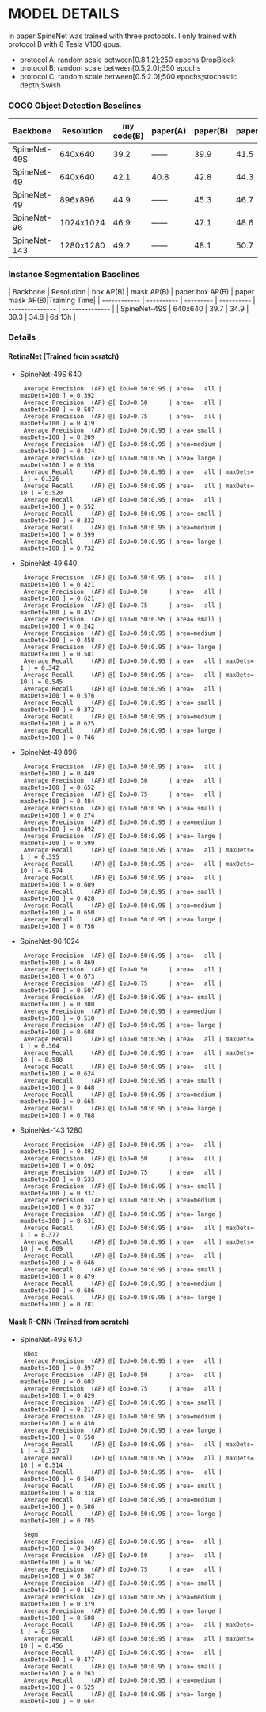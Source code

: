 # MODEL DETAILS
In paper SpineNet was trained with three protocols. I only trained with protocol B with 8 Tesla V100 gpus.

- protocol  A: random scale between[0.8,1.2];250 epochs;DropBlock
- protocol  B: random scale between[0.5,2.0];350 epochs
- protocol  C: random scale between[0.5,2.0];500 epochs;stochastic depth;Swish

### COCO Object Detection Baselines

| Backbone     | Resolution | my code(B) | paper(A) | paper(B) | paper(C) |Training Time|
| ------------ | ---------- | ---------- | -------- | -------- | -------- | ----------- |
| SpineNet-49S |  640x640   | 39.2       | ——       | 39.9     | 41.5     |   3d  5h    |
| SpineNet-49  |  640x640   | 42.1       | 40.8     | 42.8     | 44.3     |   4d  2h    |
| SpineNet-49  |  896x896   | 44.9       | ——       | 45.3     | 46.7     |   6d 16h    |
| SpineNet-96  |  1024x1024 | 46.9       | ——       | 47.1     | 48.6     |   11d 7h    |
| SpineNet-143  | 1280x1280 | 49.2       | ——       | 48.1     | 50.7     |   24d 9h    |

### Instance Segmentation Baselines

| Backbone     | Resolution | box AP(B) | mask AP(B) | paper box AP(B) | paper mask AP(B)|Training Time|
| ------------ | ---------- | --------- | ---------- | --------------- | --------------- |
| SpineNet-49S |  640x640   | 39.7      | 34.9       | 39.3            | 34.8            |   6d  13h    |

### Details
#### RetinaNet (Trained from scratch)
- SpineNet-49S 640
    ```
	 Average Precision  (AP) @[ IoU=0.50:0.95 | area=   all | maxDets=100 ] = 0.392
	 Average Precision  (AP) @[ IoU=0.50      | area=   all | maxDets=100 ] = 0.587
	 Average Precision  (AP) @[ IoU=0.75      | area=   all | maxDets=100 ] = 0.419
	 Average Precision  (AP) @[ IoU=0.50:0.95 | area= small | maxDets=100 ] = 0.209
	 Average Precision  (AP) @[ IoU=0.50:0.95 | area=medium | maxDets=100 ] = 0.424
	 Average Precision  (AP) @[ IoU=0.50:0.95 | area= large | maxDets=100 ] = 0.556
	 Average Recall     (AR) @[ IoU=0.50:0.95 | area=   all | maxDets=  1 ] = 0.326
	 Average Recall     (AR) @[ IoU=0.50:0.95 | area=   all | maxDets= 10 ] = 0.520
	 Average Recall     (AR) @[ IoU=0.50:0.95 | area=   all | maxDets=100 ] = 0.552
	 Average Recall     (AR) @[ IoU=0.50:0.95 | area= small | maxDets=100 ] = 0.332
	 Average Recall     (AR) @[ IoU=0.50:0.95 | area=medium | maxDets=100 ] = 0.599
	 Average Recall     (AR) @[ IoU=0.50:0.95 | area= large | maxDets=100 ] = 0.732
    ```
- SpineNet-49 640
    ```
	 Average Precision  (AP) @[ IoU=0.50:0.95 | area=   all | maxDets=100 ] = 0.421
	 Average Precision  (AP) @[ IoU=0.50      | area=   all | maxDets=100 ] = 0.621
	 Average Precision  (AP) @[ IoU=0.75      | area=   all | maxDets=100 ] = 0.452
	 Average Precision  (AP) @[ IoU=0.50:0.95 | area= small | maxDets=100 ] = 0.242
	 Average Precision  (AP) @[ IoU=0.50:0.95 | area=medium | maxDets=100 ] = 0.458
	 Average Precision  (AP) @[ IoU=0.50:0.95 | area= large | maxDets=100 ] = 0.581
	 Average Recall     (AR) @[ IoU=0.50:0.95 | area=   all | maxDets=  1 ] = 0.342
	 Average Recall     (AR) @[ IoU=0.50:0.95 | area=   all | maxDets= 10 ] = 0.545
	 Average Recall     (AR) @[ IoU=0.50:0.95 | area=   all | maxDets=100 ] = 0.576
	 Average Recall     (AR) @[ IoU=0.50:0.95 | area= small | maxDets=100 ] = 0.372
	 Average Recall     (AR) @[ IoU=0.50:0.95 | area=medium | maxDets=100 ] = 0.625
	 Average Recall     (AR) @[ IoU=0.50:0.95 | area= large | maxDets=100 ] = 0.746
    ```
- SpineNet-49 896
	```
	 Average Precision  (AP) @[ IoU=0.50:0.95 | area=   all | maxDets=100 ] = 0.449
	 Average Precision  (AP) @[ IoU=0.50      | area=   all | maxDets=100 ] = 0.652
	 Average Precision  (AP) @[ IoU=0.75      | area=   all | maxDets=100 ] = 0.484
	 Average Precision  (AP) @[ IoU=0.50:0.95 | area= small | maxDets=100 ] = 0.274
	 Average Precision  (AP) @[ IoU=0.50:0.95 | area=medium | maxDets=100 ] = 0.492
	 Average Precision  (AP) @[ IoU=0.50:0.95 | area= large | maxDets=100 ] = 0.599
	 Average Recall     (AR) @[ IoU=0.50:0.95 | area=   all | maxDets=  1 ] = 0.355
	 Average Recall     (AR) @[ IoU=0.50:0.95 | area=   all | maxDets= 10 ] = 0.574
	 Average Recall     (AR) @[ IoU=0.50:0.95 | area=   all | maxDets=100 ] = 0.609
	 Average Recall     (AR) @[ IoU=0.50:0.95 | area= small | maxDets=100 ] = 0.428
	 Average Recall     (AR) @[ IoU=0.50:0.95 | area=medium | maxDets=100 ] = 0.650
	 Average Recall     (AR) @[ IoU=0.50:0.95 | area= large | maxDets=100 ] = 0.756
	 ```
- SpineNet-96 1024
	```
	 Average Precision  (AP) @[ IoU=0.50:0.95 | area=   all | maxDets=100 ] = 0.469
	 Average Precision  (AP) @[ IoU=0.50      | area=   all | maxDets=100 ] = 0.673
	 Average Precision  (AP) @[ IoU=0.75      | area=   all | maxDets=100 ] = 0.507
	 Average Precision  (AP) @[ IoU=0.50:0.95 | area= small | maxDets=100 ] = 0.300
	 Average Precision  (AP) @[ IoU=0.50:0.95 | area=medium | maxDets=100 ] = 0.510
	 Average Precision  (AP) @[ IoU=0.50:0.95 | area= large | maxDets=100 ] = 0.608
	 Average Recall     (AR) @[ IoU=0.50:0.95 | area=   all | maxDets=  1 ] = 0.364
	 Average Recall     (AR) @[ IoU=0.50:0.95 | area=   all | maxDets= 10 ] = 0.588
	 Average Recall     (AR) @[ IoU=0.50:0.95 | area=   all | maxDets=100 ] = 0.624
	 Average Recall     (AR) @[ IoU=0.50:0.95 | area= small | maxDets=100 ] = 0.448
	 Average Recall     (AR) @[ IoU=0.50:0.95 | area=medium | maxDets=100 ] = 0.665
	 Average Recall     (AR) @[ IoU=0.50:0.95 | area= large | maxDets=100 ] = 0.768
	 ```
- SpineNet-143 1280
	```
	 Average Precision  (AP) @[ IoU=0.50:0.95 | area=   all | maxDets=100 ] = 0.492
	 Average Precision  (AP) @[ IoU=0.50      | area=   all | maxDets=100 ] = 0.692
	 Average Precision  (AP) @[ IoU=0.75      | area=   all | maxDets=100 ] = 0.533
	 Average Precision  (AP) @[ IoU=0.50:0.95 | area= small | maxDets=100 ] = 0.337
	 Average Precision  (AP) @[ IoU=0.50:0.95 | area=medium | maxDets=100 ] = 0.537
	 Average Precision  (AP) @[ IoU=0.50:0.95 | area= large | maxDets=100 ] = 0.631
	 Average Recall     (AR) @[ IoU=0.50:0.95 | area=   all | maxDets=  1 ] = 0.377
	 Average Recall     (AR) @[ IoU=0.50:0.95 | area=   all | maxDets= 10 ] = 0.609
	 Average Recall     (AR) @[ IoU=0.50:0.95 | area=   all | maxDets=100 ] = 0.646
	 Average Recall     (AR) @[ IoU=0.50:0.95 | area= small | maxDets=100 ] = 0.479
	 Average Recall     (AR) @[ IoU=0.50:0.95 | area=medium | maxDets=100 ] = 0.686
	 Average Recall     (AR) @[ IoU=0.50:0.95 | area= large | maxDets=100 ] = 0.781
	```
    
#### Mask R-CNN (Trained from scratch)
- SpineNet-49S 640
    ```
     Bbox
     Average Precision  (AP) @[ IoU=0.50:0.95 | area=   all | maxDets=100 ] = 0.397
     Average Precision  (AP) @[ IoU=0.50      | area=   all | maxDets=100 ] = 0.603
     Average Precision  (AP) @[ IoU=0.75      | area=   all | maxDets=100 ] = 0.429
     Average Precision  (AP) @[ IoU=0.50:0.95 | area= small | maxDets=100 ] = 0.217
     Average Precision  (AP) @[ IoU=0.50:0.95 | area=medium | maxDets=100 ] = 0.430
     Average Precision  (AP) @[ IoU=0.50:0.95 | area= large | maxDets=100 ] = 0.550
     Average Recall     (AR) @[ IoU=0.50:0.95 | area=   all | maxDets=  1 ] = 0.327
     Average Recall     (AR) @[ IoU=0.50:0.95 | area=   all | maxDets= 10 ] = 0.514
     Average Recall     (AR) @[ IoU=0.50:0.95 | area=   all | maxDets=100 ] = 0.540
     Average Recall     (AR) @[ IoU=0.50:0.95 | area= small | maxDets=100 ] = 0.338
     Average Recall     (AR) @[ IoU=0.50:0.95 | area=medium | maxDets=100 ] = 0.586
     Average Recall     (AR) @[ IoU=0.50:0.95 | area= large | maxDets=100 ] = 0.705
     
     Segm
     Average Precision  (AP) @[ IoU=0.50:0.95 | area=   all | maxDets=100 ] = 0.349
     Average Precision  (AP) @[ IoU=0.50      | area=   all | maxDets=100 ] = 0.567
     Average Precision  (AP) @[ IoU=0.75      | area=   all | maxDets=100 ] = 0.367
     Average Precision  (AP) @[ IoU=0.50:0.95 | area= small | maxDets=100 ] = 0.162
     Average Precision  (AP) @[ IoU=0.50:0.95 | area=medium | maxDets=100 ] = 0.379
     Average Precision  (AP) @[ IoU=0.50:0.95 | area= large | maxDets=100 ] = 0.508
     Average Recall     (AR) @[ IoU=0.50:0.95 | area=   all | maxDets=  1 ] = 0.298
     Average Recall     (AR) @[ IoU=0.50:0.95 | area=   all | maxDets= 10 ] = 0.456
     Average Recall     (AR) @[ IoU=0.50:0.95 | area=   all | maxDets=100 ] = 0.477
     Average Recall     (AR) @[ IoU=0.50:0.95 | area= small | maxDets=100 ] = 0.263
     Average Recall     (AR) @[ IoU=0.50:0.95 | area=medium | maxDets=100 ] = 0.525
     Average Recall     (AR) @[ IoU=0.50:0.95 | area= large | maxDets=100 ] = 0.664
     ```

